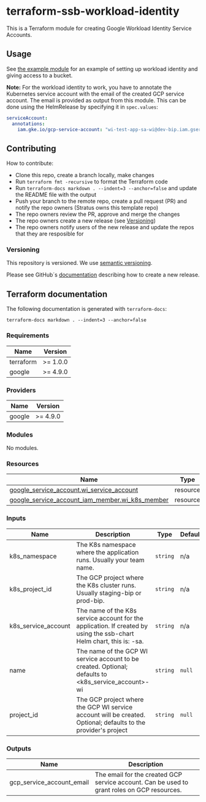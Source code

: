 # terraform-ssb-workload-identity

This is a Terraform module for creating Google Workload Identity Service Accounts.

## Usage

See [the example module](./examples/main.tf) for an example of setting up workload identity and giving access to a bucket.

**Note:** For the workload identity to work, you have to annotate the Kubernetes service account with the email of the created GCP service account. The email is provided as output from this module. This can be done using the HelmRelease by specifying it in `spec.values`:

```yaml
serviceAccount:
  annotations:
    iam.gke.io/gcp-service-account: "wi-test-app-sa-wi@dev-bip.iam.gserviceaccount.com"
```

## Contributing

How to contribute:

* Clone this repo, create a branch locally, make changes
* Run `terraform fmt -recursive` to format the Terraform code
* Run `terraform-docs markdown . --indent=3 --anchor=false` and update the README file with the output
* Push your branch to the remote repo, create a pull request (PR) and notify the repo owners (Stratus owns this template repo)
* The repo owners review the PR, approve and merge the changes
* The repo owners create a new release (see [Versioning](#versioning))
* The repo owners notify users of the new release and update the repos that they are resposible for

### Versioning

This repository is versioned. We use [semantic versioning](https://semver.org/).

Please see GitHub´s [documentation](https://docs.github.com/en/repositories/releasing-projects-on-github/managing-releases-in-a-repository#creating-a-release) describing how to create a new release.

## Terraform documentation

The following documentation is generated with `terraform-docs`:

```shell
terraform-docs markdown . --indent=3 --anchor=false
```

<!-- BEGINNING OF AUTO-GENERATED DOCS USING terraform-docs -->
### Requirements

| Name | Version |
|------|---------|
| terraform | >= 1.0.0 |
| google | >= 4.9.0 |

### Providers

| Name | Version |
|------|---------|
| google | >= 4.9.0 |

### Modules

No modules.

### Resources

| Name | Type |
|------|------|
| [google_service_account.wi_service_account](https://registry.terraform.io/providers/hashicorp/google/latest/docs/resources/service_account) | resource |
| [google_service_account_iam_member.wi_k8s_member](https://registry.terraform.io/providers/hashicorp/google/latest/docs/resources/service_account_iam_member) | resource |

### Inputs

| Name | Description | Type | Default | Required |
|------|-------------|------|---------|:--------:|
| k8s\_namespace | The K8s namespace where the application runs. Usually your team name. | `string` | n/a | yes |
| k8s\_project\_id | The GCP project where the K8s cluster runs. Usually staging-bip or prod-bip. | `string` | n/a | yes |
| k8s\_service\_account | The name of the K8s service account for the application. If created by using the ssb-chart Helm chart, this is: <app-name>-sa. | `string` | n/a | yes |
| name | The name of the GCP WI service account to be created. Optional; defaults to <k8s\_service\_account>-wi | `string` | `null` | no |
| project\_id | The GCP project where the GCP WI service account will be created. Optional; defaults to the provider's project | `string` | `null` | no |

### Outputs

| Name | Description |
|------|-------------|
| gcp\_service\_account\_email | The email for the created GCP service account. Can be used to grant roles on GCP resources. |

<!-- END OF AUTO-GENERATED DOCS USING terraform-docs -->
